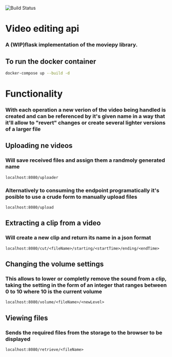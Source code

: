 ![Build Status](https://codebuild.us-east-1.amazonaws.com/badges?uuid=eyJlbmNyeXB0ZWREYXRhIjoiQ3VEenczSjIrTFZVS2s0NThpRXlCZHFiMk8wcmkwZHE4enhVK2UyM1hDdGdydVNMS3dreUpSUGxtclU1Smphd0d6WFZUT1Q5Y3NTRUN4bGNqdzVtRmhZPSIsIml2UGFyYW1ldGVyU3BlYyI6IjBMQzlQMWFveXFZNmhZaEwiLCJtYXRlcmlhbFNldFNlcmlhbCI6MX0%3D&branch=master)

# Video editing api
### A (WIP)flask implementation of the moviepy library.

## To run the docker container
```sh
docker-compose up --build -d
```

# Functionality
### With each operation a new verion of the video being handled is created and can be referenced by it's given name in a way that it'll allow to "revert" changes or create several lighter versions of a larger file

## Uploading ne videos
### Will save received files and assign them a randmoly generated name
```
localhost:8080/uploader
```

### Alternatively to consuming the endpoint programatically it's posible to use a crude form to manually upload files
```
localhost:8080/upload
```

## Extracting a clip from a video
### Will create a new clip and return its name in a json format
```
localhost:8080/cut/<fileName>/starting/<startTime>/ending/<endTime>
```

## Changing the volume settings
### This allows to lower or completly remove the sound from a clip, taking the setting in the form of an integer that ranges between 0 to 10 where 10 is the current volume
```
localhost:8080/volume/<fileName>/<newLevel>
```

## Viewing files
### Sends the required files from the storage to the browser to be displayed
```
localhost:8080/retrieve/<fileName>
```
